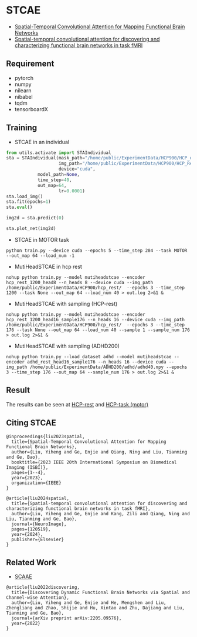 # STCAE
- [Spatial-Temporal Convolutional Attention for Mapping Functional Brain Networks](https://ieeexplore.ieee.org/abstract/document/10230749)
- [Spatial-temporal convolutional attention for discovering and characterizing functional brain networks in task fMRI](https://www.sciencedirect.com/science/article/pii/S1053811924000144)

## Requirement
- pytorch
- numpy
- nilearn
- nibabel
- tqdm
- tensorboardX

## Training
- STCAE in an individual
```python
from utils.activate import STAIndividual
sta = STAIndividual(mask_path="/home/public/ExperimentData/HCP900/HCP_data/mask_152_4mm.nii.gz",
                    img_path="/home/public/ExperimentData/HCP900/HCP_RestingonMNI/100307/MNINonLinear/Results/rfMRI_REST1_LR/rfMRI_REST1_LR.nii.gz",
                    device="cuda",
		    model_path=None,
		    time_step=40,
		    out_map=64,
                    lr=0.0001) 
sta.load_img()
sta.fit(epochs=1)
sta.eval()

img2d = sta.predict(0)

sta.plot_net(img2d)
```

- STCAE in MOTOR task 

`python train.py --device cuda --epochs 5 --time_step 284 --task MOTOR --out_map 64 --load_num -1`
- MutiHeadSTCAE in hcp rest
 
 `nohup python train.py --model mutiheadstcae --encoder hcp_rest_1200_head8 --n_heads 8 --device cuda --img_path /home/public/ExperimentData/HCP900/hcp_rest/  --epochs 3 --time_step 1200 --task None --out_map 64 --load_num 40 > out.log 2>&1 &`

- MutiHeadSTCAE with sampling (HCP-rest)

`nohup python train.py --model mutiheadstcae --encoder hcp_rest_1200_head16_sample176 --n_heads 16 --device cuda --img_path /home/public/ExperimentData/HCP900/hcp_rest/  --epochs 3 --time_step 176 --task None --out_map 64 --load_num 40 --sample 1 --sample_num 176 > out.log 2>&1 &`
- MutiHeadSTCAE with sampling (ADHD200)

`nohup python train.py --load_dataset adhd --model mutiheadstcae --encoder adhd_rest_head16_sample176 --n_heads 16 --device cuda --img_path /home/public/ExperimentData/ADHD200/adhd/adhd40.npy --epochs 3 --time_step 176 --out_map 64 --sample_num 176 > out.log 2>&1 &`


## Result
The results can be seen at [HCP-rest](./HCP_rest.ipynb) and [HCP-task (motor)](./hcp_motor_0-corr-window_size_40.ipynb)

## Citing STCAE
```
@inproceedings{liu2023spatial,
  title={Spatial-Temporal Convolutional Attention for Mapping Functional Brain Networks},
  author={Liu, Yiheng and Ge, Enjie and Qiang, Ning and Liu, Tianming and Ge, Bao},
  booktitle={2023 IEEE 20th International Symposium on Biomedical Imaging (ISBI)},
  pages={1--4},
  year={2023},
  organization={IEEE}
}

@article{liu2024spatial,
  title={Spatial-temporal convolutional attention for discovering and characterizing functional brain networks in task fMRI},
  author={Liu, Yiheng and Ge, Enjie and Kang, Zili and Qiang, Ning and Liu, Tianming and Ge, Bao},
  journal={NeuroImage},
  pages={120519},
  year={2024},
  publisher={Elsevier}
}
```

## Related Work
- [SCAAE](https://github.com/WhatAboutMyStar/SCAAE)
```
@article{liu2022discovering,
  title={Discovering Dynamic Functional Brain Networks via Spatial and Channel-wise Attention},
  author={Liu, Yiheng and Ge, Enjie and He, Mengshen and Liu, Zhengliang and Zhao, Shijie and Hu, Xintao and Zhu, Dajiang and Liu, Tianming and Ge, Bao},
  journal={arXiv preprint arXiv:2205.09576},
  year={2022}
}
```
